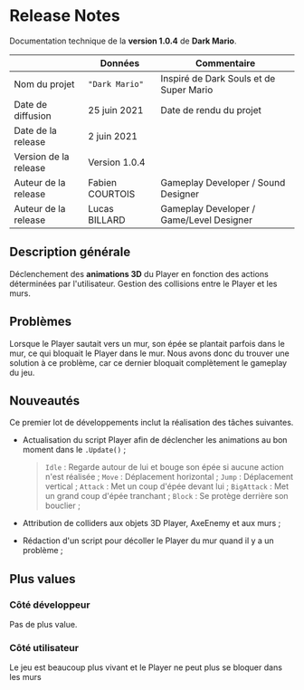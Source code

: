 # Release Notes

Documentation technique de la **version 1.0.4** de **Dark Mario**.

|                      |Données         |Commentaire                                         |
|----------------------|----------------|----------------------------------------------------|
|Nom du projet         |`"Dark Mario"`  |Inspiré de Dark Souls et de Super Mario             |
|Date de diffusion     |25 juin 2021    |Date de rendu du projet                             |
|Date de la release    |2 juin 2021     |                                                    |
|Version de la release |Version 1.0.4   |                                                    |
|Auteur de la release  |Fabien COURTOIS |Gameplay Developer / Sound Designer                 | 
|Auteur de la release  |Lucas  BILLARD  |Gameplay Developer / Game/Level Designer            | |Auteur de la release  |Ewen BOUQUET    |Producer & Graphiste 2D/3D & Music & Sound Designer |

## Description générale

Déclenchement des **animations 3D** du Player en fonction des actions déterminées par l'utilisateur.
Gestion des collisions entre le Player et les murs.

## Problèmes

Lorsque le Player sautait vers un mur, son épée se plantait parfois dans le mur, ce qui bloquait le Player dans le mur. Nous avons donc du trouver une solution à ce problème, car ce dernier bloquait complètement le gameplay du jeu.

## Nouveautés

Ce premier lot de développements inclut la réalisation des tâches suivantes.
- Actualisation du script Player afin de déclencher les animations au bon moment dans le `.Update()` ;
	>  `Idle` : Regarde autour de lui et bouge son épée si aucune action n'est réalisée ;
	>  `Move` : Déplacement horizontal ;
	>  `Jump` : Déplacement vertical ;
	>  `Attack` : Met un coup d'épée devant lui ;
	>  `BigAttack` : Met un grand coup d'épée tranchant ;
	>  `Block` : Se protège derrière son bouclier ;

- Attribution de colliders aux objets 3D Player, AxeEnemy et aux murs ;
- Rédaction d'un script pour décoller le Player du mur quand il y a un problème ;

## Plus values

### Côté développeur

Pas de plus value.

### Côté utilisateur

Le jeu est beaucoup plus vivant et le Player ne peut plus se bloquer dans les murs

